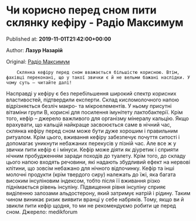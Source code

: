 
# Чи корисно перед сном пити склянку кефіру - Радіо Максимум

Published at: **2019-11-01T21:42:00+00:00**

Author: **Лазур Назарій**

Original: [Радіо Максимум](https://maximum.fm/chi-korisno-pered-snom-piti-sklyanku-kefiru_n168924)


        Склянка кефіру перед сном вважається більшістю корисною. Втім, фахівці переконані, що у такої звички є й не вельми бажані наслідки. У чому суть – читайте далі!
      
Насправді у кефіру є без перебільшення широкий спектр корисних властивостей, підтвердили експерти. Склад кисломолочного напою відрізняється безліч макро- та мікроелементів. У ньому присутні вітаміни групи В, корисні для посилення імунітету лактобактерії.
Крім того, кефір – джерело важливого для організму мінералу кальцію. Якщо врахувати, що кальцій найкраще засвоюється саме в нічний час, склянка кефіру перед сном може бути дуже хорошим і правильним ритуалом. Крім цього, вживання кефіру забезпечує почуття ситості і допомагає уникнути небажаних перекусів у пізній час.
Але все ж у звички пити кефір є і мінуси. Кефір може діяти як діуретик і сприяти нічним пробудженням заради походів до туалету. Крім того, до складу цього напою входять речовини, які надають збудливий ефект на нервові клітини, що зовсім небажано для нічного відпочинку.
Кефір та інші молочні продукти (крім твердого сиру) належать до їжі, яка багата високим інсуліновим індексом, тобто після її вживання різко піднімається рівень інсуліну. Підвищення рівня інсуліну сприяє виділенню залозами альдостерону, який затримує натрій і рідину. Таким чином виникає ризик виявити вранці у себе набряків.
Тому, якщо ви й звикли пити кефір щодня, то ми не рекомендуємо робити це перед сном.
Джерело: medikforum

